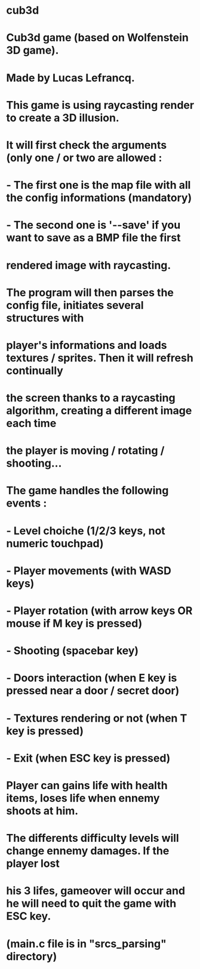 # cub3d

# Cub3d game (based on Wolfenstein 3D game).
# Made by Lucas Lefrancq.
# 
# 
# This game is using raycasting render to create a 3D illusion.
# It will first check the arguments (only one / or two are allowed :
# - The first one is the map file with all the config informations (mandatory)
# - The second one is '--save' if you want to save as a BMP file the first
#   rendered image with raycasting.
# 
# The program will then parses the config file, initiates several structures with
# player's informations and loads textures / sprites. Then it will refresh continually
# the screen thanks to a raycasting algorithm, creating a different image each time
# the player is moving / rotating / shooting...
# 
# The game handles the following events :
# - Level choiche (1/2/3 keys, not numeric touchpad)
# - Player movements (with WASD keys)
# - Player rotation (with arrow keys OR mouse if M key is pressed)
# - Shooting (spacebar key)
# - Doors interaction (when E key is pressed near a door / secret door)
# - Textures rendering or not (when T key is pressed)
# - Exit (when ESC key is pressed)
# 
# Player can gains life with health items, loses life when ennemy shoots at him.
# The differents difficulty levels will change ennemy damages. If the player lost
# his 3 lifes, gameover will occur and he will need to quit the game with ESC key.
# 
# (main.c file is in "srcs_parsing" directory)